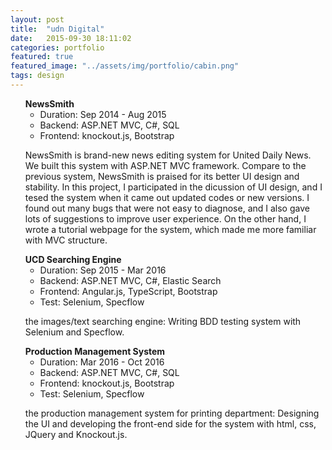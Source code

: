```yaml
---
layout: post
title:  "udn Digital"
date:   2015-09-30 18:11:02
categories: portfolio
featured: true
featured_image: "../assets/img/portfolio/cabin.png"
tags: design
---
```


<ul class="task-list">
  <li id="NewsSmith">
    <strong>NewsSmith</strong></br>
    <ul>
      <li>Duration: Sep 2014 - Aug 2015</li>
      <li>Backend: ASP.NET MVC, C#, SQL</li>
      <li>Frontend: knockout.js, Bootstrap</li>
    </ul>
    <p>
      NewsSmith is brand-new news editing system for United Daily News. We built this system with 
      ASP.NET MVC framework. 
      Compare to the previous system, NewsSmith is praised for its better UI design and stability. 
      In this project, I participated in the dicussion of UI design, and I tesed the system when it came out updated codes or new versions. 
      I found out many bugs that were not easy to diagnose, and I also gave lots of suggestions to improve user experience. On the other hand, I wrote a tutorial webpage for the system, which made me more familiar with MVC structure.
    </p>
  </li>
  <li id="UCD">
    <strong>UCD Searching Engine</strong></br>
    <ul>
      <li>Duration: Sep 2015 - Mar 2016</li>
      <li>Backend: ASP.NET MVC, C#, Elastic Search</li>
      <li>Frontend: Angular.js, TypeScript, Bootstrap</li>
      <li>Test: Selenium, Specflow</li>
    </ul>
    <p>
      the images/text searching engine: Writing BDD testing system with Selenium and Specflow.
    </p>
  </li>
  <li id="PMG">
    <strong>Production Management System</strong></br>
        <ul>
      <li>Duration: Mar 2016 - Oct 2016</li>
      <li>Backend: ASP.NET MVC, C#, SQL</li>
      <li>Frontend: knockout.js, Bootstrap</li>
      <li>Test: Selenium, Specflow</li>
    </ul>
    <p>
      the production management system for printing department: Designing the UI and developing 
      the front-end side for the system with html, css, JQuery and Knockout.js.
    </p>
  </li>
</ul>
